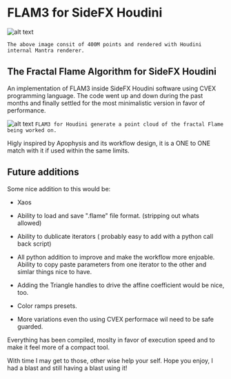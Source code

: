 # FLAM3 for SideFX Houdini
![alt text](https://github.com/alexnardini/FLAM3/blob/main/img/Stripes_01.jpg)

`The above image consit of 400M points and rendered with Houdini internal Mantra renderer.`


## The Fractal Flame Algorithm for SideFX Houdini

An implementation of FLAM3 inside SideFX Houdini software using CVEX programming language.
The code went up and down during the past months and finally settled
for the most minimalistic version in favor of performance.

![alt text](https://github.com/alexnardini/FLAM3/blob/main/img/FLAM3_Hviewport.jpg)
`FLAM3 for Houdini generate a point cloud of the fractal Flame being worked on.`

Higly inspired by Apophysis and its workflow design,
it is a ONE to ONE match with it if used within the same limits.

## Future additions

Some nice addition to this would be:

- Xaos

- Ability to load and save ".flame" file format. (stripping out whats allowed)

- Ability to dublicate iterators ( probably easy to add with a python call back script)

- All python addition to improve and make the workflow more enjoable.
  Ability to copy paste parameters from one iterator to the other and simlar things nice to have.
  
- Adding the Triangle handles to drive the affine coefficient would be nice, too.
  
- Color ramps presets.

- More variations even tho using CVEX performace wil need to be safe guarded.

Everything has been compiled, moslty in favor of execution speed
and to make it feel more of a compact tool.

With time I may get to those, other wise help your self.
Hope you enjoy, I had a blast and still having a blast using it!



